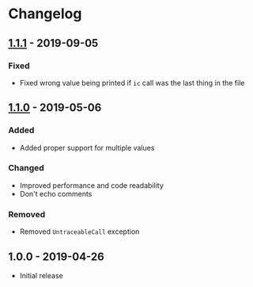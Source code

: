 # Changelog

## [1.1.1] - 2019-09-05

### Fixed

- Fixed wrong value being printed if `ic` call was the last thing in the file

## [1.1.0] - 2019-05-06

### Added

- Added proper support for multiple values

### Changed

- Improved performance and code readability
- Don't echo comments

### Removed

- Removed `UntraceableCall` exception

## 1.0.0 - 2019-04-26

- Initial release

[1.1.0]: https://github.com/ntzm/icecream-php/compare/1.0.0..1.1.0
[1.1.1]: https://github.com/ntzm/icecream-php/compare/1.1.0..1.1.1
